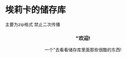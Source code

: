 

# 埃莉卡的储存库

主要为zip格式 禁止二次传播

  <h3 align="center">"欢迎!</h3>
  <p align="center">
    一个"去看看储存库里面那些很酷的东西!
    <br />
  



